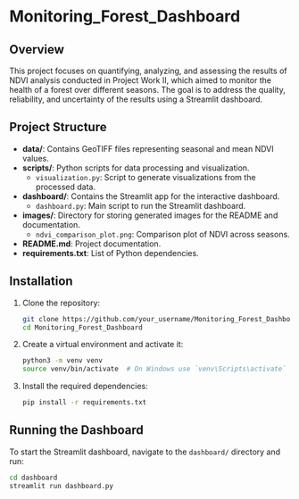 # Monitoring_Forest_Dashboard

## Overview
This project focuses on quantifying, analyzing, and assessing the results of NDVI analysis conducted in Project Work II, which aimed to monitor the health of a forest over different seasons. The goal is to address the quality, reliability, and uncertainty of the results using a Streamlit dashboard.

## Project Structure
- **data/**: Contains GeoTIFF files representing seasonal and mean NDVI values.
- **scripts/**: Python scripts for data processing and visualization.
  - `visualization.py`: Script to generate visualizations from the processed data.
- **dashboard/**: Contains the Streamlit app for the interactive dashboard.
  - `dashboard.py`: Main script to run the Streamlit dashboard.
- **images/**: Directory for storing generated images for the README and documentation.
  - `ndvi_comparison_plot.png`: Comparison plot of NDVI across seasons.
- **README.md**: Project documentation.
- **requirements.txt**: List of Python dependencies.

## Installation
1. Clone the repository:
    ```sh
    git clone https://github.com/your_username/Monitoring_Forest_Dashboard.git
    cd Monitoring_Forest_Dashboard
    ```

2. Create a virtual environment and activate it:
    ```sh
    python3 -m venv venv
    source venv/bin/activate  # On Windows use `venv\Scripts\activate`
    ```

3. Install the required dependencies:
    ```sh
    pip install -r requirements.txt
    ```

## Running the Dashboard
To start the Streamlit dashboard, navigate to the `dashboard/` directory and run:
```sh
cd dashboard
streamlit run dashboard.py
